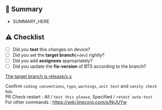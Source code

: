 ## :pencil: Summary
-  SUMMARY_HERE 

## :warning: Checklist
- [ ] Did you **test** this changes on device?
- [ ] Did you set the **target branch**(=`dev`) rightly?
- [ ] Did you add **assignees** appropriately?
- [ ] Did you update the **fix-version** of BTS according to the branch?

[The target branch is release/x.x](?template=RELEASE_TEMPLATE.md)

Confirm `coding conventions`, `typo`, `warnings`, `unit test` and `sanity check` too.  
PR Check restart : All / `test this please`, Specified / `retest auto-test`  
For other commands : https://wiki.linecorp.com/x/NjJUYw  
